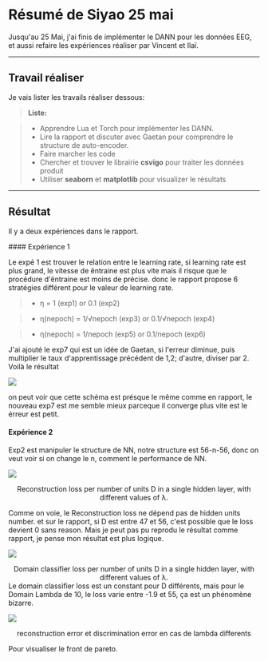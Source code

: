 Résumé de Siyao 25 mai
===================

Jusqu'au 25 Mai, j'ai finis de implémenter le DANN pour les données EEG, et aussi refaire les expériences réaliser par Vincent et Ilaï.

----------


 <i class="icon-hdd"></i>Travail réaliser 
-------------

Je vais lister les travails réaliser dessous:

> **Liste:**

> - Apprendre Lua et Torch pour implémenter les DANN.
> - Lire la rapport et discuter avec Gaetan pour comprendre le structure de auto-encoder.
> - Faire marcher les code
> - Chercher et trouver le librairie **csvigo** pour traiter les données produit
> - Utiliser **seaborn** et **matplotlib** pour visualizer le résultats   

----------

<i class="icon-file"></i> Résultat 
-------------

Il y a deux expériences dans le rapport.


####<i class="icon-folder-open"></i> Expérience 1

Le expé 1 est trouver le relation entre le learning rate, si learning rate est plus grand, le vitesse de êntraine est plus vite mais il risque que le procédure d'êntraine est moins de précise. donc le rapport propose 6 stratégies différent pour le valeur de learning rate.
 > - η = 1 (exp1) or 0.1 (exp2)

>- η(nepoch) = 1/√nepoch (exp3) or 0.1/√nepoch (exp4)

> - η(nepoch) = 1/nepoch (exp5) or 0.1/nepoch (exp6)

J'ai ajouté le exp7 qui est un idée de Gaetan, si l'erreur diminue, puis multiplier le taux d'apprentissage précédent de 1,2; d'autre, diviser par 2. Voilà le résultat


![](https://cloud.githubusercontent.com/assets/3332561/15592961/395d8f1c-23a8-11e6-90e2-93b0b3c618ca.png)

on peut voir que cette schéma est présque le même comme en rapport, le nouveau exp7 est me semble mieux parceque il converge plus vite est le érreur est petit.
#### <i class="icon-pencil"></i> Expérience 2

Exp2 est manipuler le structure de NN, notre structure est 56-n-56, donc on veut voir si on change le n, comment le performance de NN.

![](https://cloud.githubusercontent.com/assets/3332561/15592962/39625498-23a8-11e6-9868-b730bad3092d.png)
<center> Reconstruction loss per number of units D in a single hidden layer, with different values of λ.</center>

Comme on voie, le Reconstruction loss ne dépend pas de hidden units number. et sur le rapport, si D est entre 47 et 56, c'est possible que le loss devient 0 sans reason. Mais je peut pas pu reprodu le résultat comme rapport, je pense mon résultat est plus logique.


![](https://cloud.githubusercontent.com/assets/3332561/15592960/395a3862-23a8-11e6-802e-8545c883803e.png)
<center> Domain classifier loss per number of units D in a single hidden layer, with different values of λ.</center>
Le domain classifier loss est un constant pour D différents, mais pour le Domain Lambda de 10, le loss varie entre -1.9 et 55, ça est un phénomène bizarre.

![](https://cloud.githubusercontent.com/assets/3332561/15705499/e772b500-27ef-11e6-8d15-8b2e836a181b.png)
<center> reconstruction error et discrimination error en cas de lambda differents </center>

Pour visualiser le front de pareto. 
